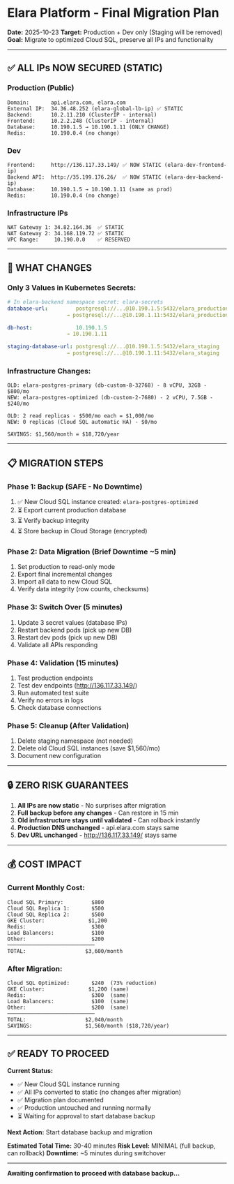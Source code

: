 # Elara Platform - Final Migration Plan

**Date:** 2025-10-23
**Target:** Production + Dev only (Staging will be removed)
**Goal:** Migrate to optimized Cloud SQL, preserve all IPs and functionality

---

## ✅ ALL IPs NOW SECURED (STATIC)

### Production (Public)
```
Domain:       api.elara.com, elara.com
External IP:  34.36.48.252 (elara-global-lb-ip) ✅ STATIC
Backend:      10.2.11.210 (ClusterIP - internal)
Frontend:     10.2.2.248 (ClusterIP - internal)
Database:     10.190.1.5 → 10.190.1.11 (ONLY CHANGE)
Redis:        10.190.0.4 (no change)
```

### Dev
```
Frontend:     http://136.117.33.149/ ✅ NOW STATIC (elara-dev-frontend-ip)
Backend API:  http://35.199.176.26/  ✅ NOW STATIC (elara-dev-backend-ip)
Database:     10.190.1.5 → 10.190.1.11 (same as prod)
Redis:        10.190.0.4 (no change)
```

### Infrastructure IPs
```
NAT Gateway 1: 34.82.164.36  ✅ STATIC
NAT Gateway 2: 34.168.119.72 ✅ STATIC
VPC Range:     10.190.0.0    ✅ RESERVED
```

---

## 🎯 WHAT CHANGES

### Only 3 Values in Kubernetes Secrets:
```yaml
# In elara-backend namespace secret: elara-secrets
database-url:         postgresql://...@10.190.1.5:5432/elara_production
                   → postgresql://...@10.190.1.11:5432/elara_production

db-host:              10.190.1.5
                   → 10.190.1.11

staging-database-url: postgresql://...@10.190.1.5:5432/elara_staging
                   → postgresql://...@10.190.1.11:5432/elara_staging
```

### Infrastructure Changes:
```
OLD: elara-postgres-primary (db-custom-8-32768) - 8 vCPU, 32GB - $800/mo
NEW: elara-postgres-optimized (db-custom-2-7680) - 2 vCPU, 7.5GB - $240/mo

OLD: 2 read replicas - $500/mo each = $1,000/mo
NEW: 0 replicas (Cloud SQL automatic HA) - $0/mo

SAVINGS: $1,560/month = $18,720/year
```

---

## 📋 MIGRATION STEPS

### Phase 1: Backup (SAFE - No Downtime)
1. ✅ New Cloud SQL instance created: `elara-postgres-optimized`
2. ⏳ Export current production database
3. ⏳ Verify backup integrity
4. ⏳ Store backup in Cloud Storage (encrypted)

### Phase 2: Data Migration (Brief Downtime ~5 min)
1. Set production to read-only mode
2. Export final incremental changes
3. Import all data to new Cloud SQL
4. Verify data integrity (row counts, checksums)

### Phase 3: Switch Over (5 minutes)
1. Update 3 secret values (database IPs)
2. Restart backend pods (pick up new DB)
3. Restart dev pods (pick up new DB)
4. Validate all APIs responding

### Phase 4: Validation (15 minutes)
1. Test production endpoints
2. Test dev endpoints (http://136.117.33.149/)
3. Run automated test suite
4. Verify no errors in logs
5. Check database connections

### Phase 5: Cleanup (After Validation)
1. Delete staging namespace (not needed)
2. Delete old Cloud SQL instances (save $1,560/mo)
3. Document new configuration

---

## 🔒 ZERO RISK GUARANTEES

1. **All IPs are now static** - No surprises after migration
2. **Full backup before any changes** - Can restore in 15 min
3. **Old infrastructure stays until validated** - Can rollback instantly
4. **Production DNS unchanged** - api.elara.com stays same
5. **Dev URL unchanged** - http://136.117.33.149/ stays same

---

## 💰 COST IMPACT

### Current Monthly Cost:
```
Cloud SQL Primary:         $800
Cloud SQL Replica 1:       $500
Cloud SQL Replica 2:       $500
GKE Cluster:              $1,200
Redis:                     $300
Load Balancers:            $100
Other:                     $200
────────────────────────────
TOTAL:                   $3,600/month
```

### After Migration:
```
Cloud SQL Optimized:       $240  (73% reduction)
GKE Cluster:              $1,200 (same)
Redis:                     $300  (same)
Load Balancers:            $100  (same)
Other:                     $200  (same)
────────────────────────────
TOTAL:                   $2,040/month
SAVINGS:                 $1,560/month ($18,720/year)
```

---

## ✅ READY TO PROCEED

**Current Status:**
- ✅ New Cloud SQL instance running
- ✅ All IPs converted to static (no changes after migration)
- ✅ Migration plan documented
- ✅ Production untouched and running normally
- ⏳ Waiting for approval to start database backup

**Next Action:** Start database backup and migration

**Estimated Total Time:** 30-40 minutes
**Risk Level:** MINIMAL (full backup, can rollback)
**Downtime:** ~5 minutes during switchover

---

**Awaiting confirmation to proceed with database backup...**
